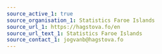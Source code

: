 ```yaml
---
source_active_1: true
source_organisation_1: Statistics Faroe Islands
source_url_1: https://hagstova.fo/en
source_url_text_1: Statistics Faroe Islands
source_contact_1: jogvanb@hagstova.fo
---
```


